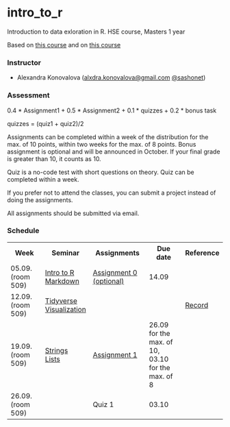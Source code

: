 # intro_to_r
Introduction to data exloration in R. HSE course, Masters 1 year

Based on [this course](https://pozdniakov.github.io/tidy_stats/index.html) and on [this course](https://agricolamz.github.io/DS_for_DH/)

### Instructor
* Alexandra Konovalova (alxdra.konovalova@gmail.com [@sashonet](https://t.me/sashonet))

### Assessment

0.4 * Assignment1 + 0.5 * Assignment2 + 0.1 * quizzes + 0.2 * bonus task

quizzes = (quiz1 + quiz2)/2

Assignments can be completed within a week of the distribution for the max. of 10 points, within two weeks for the max. of 8 points.
Bonus assignment is optional and will be announced in October. If your final grade is greater than 10, it counts as 10. 

Quiz is a no-code test with short questions on theory. Quiz can be completed within a week.

If you prefer not to attend the classes, you can submit a project instead of doing the assignments. 

All assignments should be submitted via email. 

### Schedule
<table>
  <tr>
    <th>Week</th>
    <th>Seminar</th>
    <th>Assignments</th>
    <th>Due date</th>
    <th>Reference</th>
  </tr>
   <tr>
    <td>05.09. (room 509)</td>
    <td><a href="https://github.com/vydra-v-getrax/intro_to_r/blob/main/week1/Introduction.md">Intro to R</a><br>
    <a href="https://github.com/vydra-v-getrax/intro_to_r/blob/main/week1/markdown.md">Markdown</a></td>
    <td><a href="https://github.com/vydra-v-getrax/intro_to_r/blob/main/week1/Assignment%200.md">Assignment 0 (optional)</a></td>
    <td>14.09</td>
    <td></td>
 </tr>
 <tr>
  <td>12.09. (room 509)</td>
  <td><a href="https://github.com/vydra-v-getrax/intro_to_r/blob/main/week2/tidyverse.md">Tidyverse</a><br><a href="https://github.com/vydra-v-getrax/intro_to_r/blob/main/week2/visualization.md">Visualization</a></td>
  <td></td>
  <td></td>
   <td><a href="https://drive.google.com/file/d/1cr0E4-wWjQwZ918a0hiBCYE3yF_-g7G1/view?usp=sharing">Record</a></td>
</tr>
<tr>
  <td>19.09. (room 509)</td>
  <td><a href="https://github.com/vydra-v-getrax/intro_to_r/blob/main/week3/strings_upd.Rmd">Strings</a>
    <br><a href="https://github.com/vydra-v-getrax/intro_to_r/blob/main/week3/lists_upd.Rmd">Lists</a></td>
  <td><a href="https://github.com/vydra-v-getrax/intro_to_r/blob/main/assignment1/IntroR_assignment1.md">Assignment 1</a></td>
  <td>26.09 for the max. of 10, <br>03.10 for the max. of 8</td>
   <td></td>
</tr>
<tr>
  <td>26.09. (room 509)</td>
  <td></td>
  <td>Quiz 1</td>
  <td>03.10</td>
   <td></td>
</tr>
</table>
